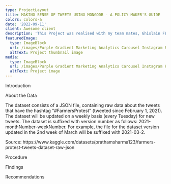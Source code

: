 ```yaml
---
type: ProjectLayout
title: MAKING SENSE OF TWEETS USING MONGODB - A POLICY MAKER'S GUIDE
colors: colors-a
date: '2022-09-11'
client: Awesome client
description: 'This Project was realised with my team mates, Ghislain FEPESSI AND EVELINE SOH'
featuredImage:
  type: ImageBlock
  url: /images/Purple Gradient Marketing Analytics Carousel Instagram Post (2).png
  altText: Project thumbnail image
media:
  type: ImageBlock
  url: /images/Purple Gradient Marketing Analytics Carousel Instagram Post (2).png
  altText: Project image
---
```

Introduction



About the Data

The dataset consists of a JSON file, containing raw data about the tweets that have the hashtag "#FarmersProtest" (tweeted since February 1, 2021). The dataset will be updated on a weekly basis (every Tuesday) for new tweets. The dataset is suffixed with version number as follows: 2021-monthNumber-weekNumber. For example, the file for the dataset version updated in the 2nd week of March will be suffixed with 2021-03-2.

Source: https\://www\.kaggle.com/datasets/prathamsharma123/farmers-protest-tweets-dataset-raw-json



Procedure

Findings

Recommendations

